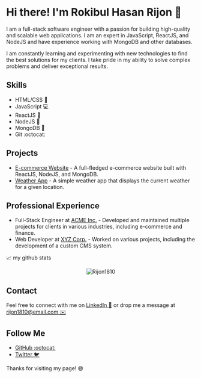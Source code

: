 # Hi there! I'm Rokibul Hasan Rijon :wave:

I am a full-stack software engineer with a passion for building high-quality and scalable web applications. I am an expert in JavaScript, ReactJS, and NodeJS and have experience working with MongoDB and other databases. 

I am constantly learning and experimenting with new technologies to find the best solutions for my clients. I take pride in my ability to solve complex problems and deliver exceptional results.

## Skills
- HTML/CSS :nail_care:
- JavaScript :computer:
- ReactJS :rocket:
- NodeJS :whale:
- MongoDB :tropical_drink:
- Git :octocat:

## Projects
- [E-commerce Website](https://github.com/Rijon1810/e-commerce-website) - A full-fledged e-commerce website built with ReactJS, NodeJS, and MongoDB.
- [Weather App](https://github.com/Rijon1810/weather-app) - A simple weather app that displays the current weather for a given location.

## Professional Experience
- Full-Stack Engineer at [ACME Inc.](https://www.acmeinc.com) - Developed and maintained multiple projects for clients in various industries, including e-commerce and finance.
- Web Developer at [XYZ Corp.](https://www.xyzcorp.com) - Worked on various projects, including the development of a custom CMS system.

📈 my github stats

<p align="center"> <img src="https://github-readme-stats.vercel.app/api?username=abhisheknaiidu&show_icons=true&theme=gotham" alt="Rijon1810" />

## Contact
Feel free to connect with me on [LinkedIn :necktie:](https://www.linkedin.com/in/rijon1810/) or drop me a message at [rijon1810@email.com :envelope:](mailto:rijon1810@email.com)

## Follow Me
- [GitHub :octocat:](https://github.com/Rijon1810)
- [Twitter :bird:](https://twitter.com/rijon1810)

Thanks for visiting my page! :smile:

